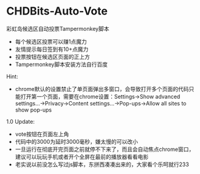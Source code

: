 # CHDBits-Auto-Vote
彩虹岛候选区自动投票Tampermonkey脚本

- 每个候选区投票可以赚1点魔力
- 友情提示每日签到有10+点魔力
- 投票按钮在候选区页面的正上方
- Tampermonkey脚本安装方法自行百度

Hint:
- chrome默认的设置禁止了单页面弹出多窗口，会导致打开多个页面的代码只能打开第一个页面，需要在chrome设置：Settings->Show advanced settings...->Privacy->Content settings...->Pop-ups->Allow all sites to show pop-ups

1.0 Update:
- vote按钮在页面左上角
- 代码中的3000为延时3000毫秒，嫌太慢的可以改小
- 一旦运行在彻底开完页面之前就停不下来了，而且会自动焦点chrome窗口，建议可以玩玩手机或者开个全屏在最前的播放器看看电影
- 老实说以前没怎么写过js脚本，东拼西凑凑出来的，大家看个乐呵就行233